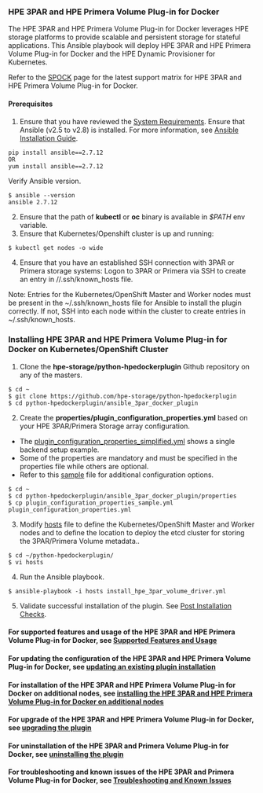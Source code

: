 ### HPE 3PAR and HPE Primera Volume Plug-in for Docker
The HPE 3PAR and HPE Primera Volume Plug-in for Docker leverages HPE storage platforms to provide scalable and persistent storage for stateful applications. This Ansible playbook will deploy HPE 3PAR and HPE Primera Volume Plug-in for Docker and the HPE Dynamic Provisioner for Kubernetes.

Refer to the [SPOCK](https://spock.corp.int.hpe.com/spock/utility/document.aspx?docurl=Shared%20Documents/hw/3par/3par_volume_plugin_for_docker.pdf) page for the latest support matrix for HPE 3PAR and HPE Primera Volume Plug-in for Docker.

#### Prerequisites
                
1. Ensure that you have reviewed the [System Requirements](https://github.com/hpe-storage/python-hpedockerplugin/blob/master/docs/system-reqs.md).
		Ensure that Ansible (v2.5 to v2.8) is installed. For more information, see [Ansible Installation Guide](https://docs.ansible.com/ansible/latest/installation_guide/intro_installation.html).
```
pip install ansible==2.7.12
OR
yum install ansible==2.7.12
```
   Verify Ansible version.
```
$ ansible --version
ansible 2.7.12
```
2. Ensure that the path of **kubectl** or **oc** binary is available in *$PATH* env variable.
3. Ensure that Kubernetes/Openshift cluster is up and running:              
```
$ kubectl get nodes -o wide
```
4. Ensure that you have an established SSH connection with 3PAR or Primera storage systems:
		Logon to 3PAR or Primera via SSH to create an entry in /<user>/.ssh/known_hosts file.

Note: Entries for the Kubernetes/OpenShift Master and Worker nodes must be 
present in the ~/.ssh/known_hosts file for Ansible to install the plugin correctly. 
If not, SSH into each node within the cluster to create entries in ~/.ssh/known_hosts.
### Installing HPE 3PAR and HPE Primera Volume Plug-in for Docker on Kubernetes/OpenShift Cluster
1. Clone the **hpe-storage/python-hpedockerplugin** Github repository on any of the masters.
```
$ cd ~
$ git clone https://github.com/hpe-storage/python-hpedockerplugin
$ cd python-hpedockerplugin/ansible_3par_docker_plugin
```
2. Create the **properties/plugin_configuration_properties.yml** based on your HPE 3PAR/Primera Storage array configuration.
+ The [plugin_configuration_properties_simplified.yml](https://github.com/hpe-storage/python-hpedockerplugin/blob/master/ansible_3par_docker_plugin/properties/plugin_configuration_properties_simplified.yml) shows a single backend setup example. 
+ Some of the properties are mandatory and must be specified in the properties file while others are optional.
+ Refer to this [sample](https://github.com/hpe-storage/python-hpedockerplugin/blob/master/ansible_3par_docker_plugin/properties/plugin_configuration_properties_sample.yml) file for additional configuration options.
```
$ cd ~
$ cd python-hpedockerplugin/ansible_3par_docker_plugin/properties
$ cp plugin_configuration_properties_sample.yml plugin_configuration_properties.yml
```
3. Modify [hosts](https://github.com/hpe-storage/python-hpedockerplugin/blob/master/ansible_3par_docker_plugin/hosts) file to define the Kubernetes/OpenShift Master and Worker nodes and to define the location to deploy the etcd cluster for storing the 3PAR/Primera Volume metadata..
```
$ cd ~/python-hpedockerplugin/
$ vi hosts
```
4. Run the Ansible playbook.
```
$ ansible-playbook -i hosts install_hpe_3par_volume_driver.yml
```
5. Validate successful installation of the plugin. See [Post Installation Checks](https://github.com/hpe-storage/python-hpedockerplugin/blob/master/docs/PostInstallation_checks.md).

#### For supported features and usage of the HPE 3PAR and HPE Primera Volume Plug-in for Docker, see [Supported Features and Usage](https://github.com/hpe-storage/python-hpedockerplugin/blob/master/docs/Usage_Troubleshoot_Limitations.md#Supported-Features)
#### For updating the configuration of the HPE 3PAR and HPE Primera Volume Plug-in for Docker, see [updating an existing plugin installation ](https://github.com/hpe-storage/python-hpedockerplugin/blob/master/Uninstall_Update_Upgade.md#update-the-array-backends-in-openshiftkubernetes-environment)
#### For installation of the HPE 3PAR and HPE Primera Volume Plug-in for Docker on additional nodes, see [installing the HPE 3PAR and HPE Primera Volume Plug-in for Docker on additional nodes](https://github.com/hpe-storage/python-hpedockerplugin/blob/master/Uninstall_Update_Upgade.md#install-the-hpe-3par-and-hpe-primera-volume-plug-in-for-docker-on-additional-nodes-in-the-cluster)
#### For upgrade of the HPE 3PAR and HPE Primera Volume Plug-in for Docker, see [upgrading the plugin](https://github.com/hpe-storage/python-hpedockerplugin/blob/master/Uninstall_Update_Upgade.md#upgrade-the-hpe-3par-and-hpe-primera-volume-plug-in-for-docker)
#### For uninstallation of the HPE 3PAR and Primera Volume Plug-in for Docker, see [uninstalling the plugin](https://github.com/hpe-storage/python-hpedockerplugin/blob/master/Uninstall_Update_Upgade.md#uninstall-the-hpe-3par-and-hpe-primera-volume-plug-in-for-docker-on-nodes-of-openshiftkubernetes-environment)
#### For troubleshooting and known issues of the HPE 3PAR and Primera Volume Plug-in for Docker, see [Troubleshooting and Known Issues](https://github.com/hpe-storage/python-hpedockerplugin/blob/master/docs/Usage_Troubleshoot_Limitations.md#troubleshooting)
